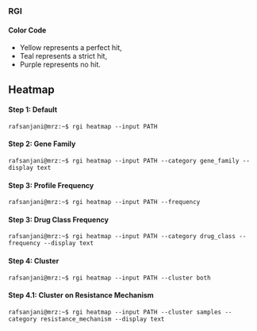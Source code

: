 ### RGI

#### Color Code
- Yellow represents a perfect hit, 
- Teal represents a strict hit, 
- Purple represents no hit.

## Heatmap

#### Step 1: Default
```console
rafsanjani@mrz:~$ rgi heatmap --input PATH
```

#### Step 2: Gene Family
```console
rafsanjani@mrz:~$ rgi heatmap --input PATH --category gene_family --display text
```

#### Step 3: Profile Frequency
```console
rafsanjani@mrz:~$ rgi heatmap --input PATH --frequency
```

#### Step 3: Drug Class Frequency
```console
rafsanjani@mrz:~$ rgi heatmap --input PATH --category drug_class --frequency --display text
```

#### Step 4: Cluster
```console
rafsanjani@mrz:~$ rgi heatmap --input PATH --cluster both
```

#### Step 4.1: Cluster on Resistance Mechanism
```console
rafsanjani@mrz:~$ rgi heatmap --input PATH --cluster samples --category resistance_mechanism --display text
```
